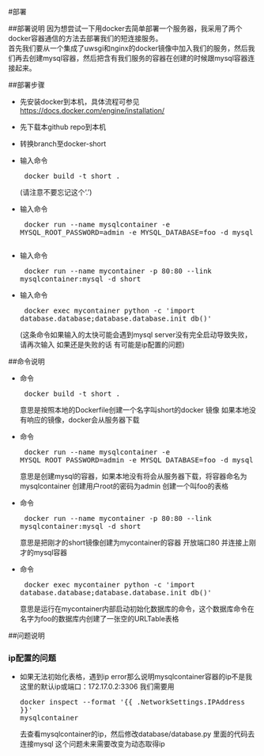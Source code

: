 #部署

##部署说明
因为想尝试一下用docker去简单部署一个服务器，我采用了两个docker容器通信的方法去部署我们的短连接服务。  
首先我们要从一个集成了uwsgi和nginx的docker镜像中加入我们的服务，然后我们再去创建mysql容器，然后把含有我们服务的容器在创建的时候跟mysql容器连接起来。

##部署步骤

* 先安装docker到本机，具体流程可参见 https://docs.docker.com/engine/installation/

* 先下载本github repo到本机

* 转换branch至docker-short

* 输入命令<pre> docker build -t short . </pre> (请注意不要忘记这个‘.’)

* 输入命令<pre> docker run --name mysqlcontainer -e MYSQL_ROOT_PASSWORD=admin -e MYSQL_DATABASE=foo -d mysql
 </pre>

* 输入命令<pre> docker run --name mycontainer -p 80:80 --link mysqlcontainer:mysql -d short </pre>

* 输入命令<pre> docker exec mycontainer python -c 'import database.database;database.database.init_db()' </pre>(这条命令如果输入的太快可能会遇到mysql server没有完全启动导致失败，请再次输入 如果还是失败的话 有可能是ip配置的问题)


##命令说明

* 命令<pre> docker build -t short . </pre> 意思是按照本地的Dockerfile创建一个名字叫short的docker 镜像 如果本地没有响应的镜像，docker会从服务器下载

* 命令<pre> docker run --name mysqlcontainer -e MYSQL_ROOT_PASSWORD=admin -e MYSQL_DATABASE=foo -d mysql
 </pre> 意思是创建mysql的容器，如果本地没有将会从服务器下载，将容器命名为mysqlcontainer 创建用户root的密码为admin 创建一个叫foo的表格

* 命令<pre> docker run --name mycontainer -p 80:80 --link mysqlcontainer:mysql -d short </pre> 意思是把刚才的short镜像创建为mycontainer的容器 开放端口80 并连接上刚才的mysql容器

* 命令<pre> docker exec mycontainer python -c 'import database.database;database.database.init_db()' </pre>意思是运行在mycontainer内部启动初始化数据库的命令，这个数据库命令在名字为foo的数据库内创建了一张空的URLTable表格

##问题说明
### ip配置的问题
* 如果无法初始化表格，遇到ip error那么说明mysqlcontainer容器的ip不是我这里的默认ip或端口：172.17.0.2:3306 
我们需要用<pre>docker inspect --format '{{ .NetworkSettings.IPAddress }}' mysqlcontainer</pre>去查看mysqlcontainer的ip，然后修改database/database.py 里面的代码去连接mysql
这个问题未来需要改变为动态取得ip
